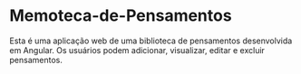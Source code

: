# Memoteca-de-Pensamentos
Esta é uma aplicação web de uma biblioteca de pensamentos desenvolvida em Angular. Os usuários podem adicionar, visualizar, editar e excluir pensamentos.

